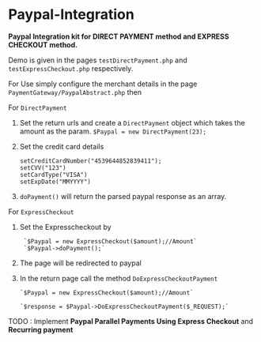 Paypal-Integration
==================
<b>Paypal Integration kit for DIRECT PAYMENT method and EXPRESS CHECKOUT method.</b>

Demo is given in the pages `testDirectPayment.php` and `testExpressCheckout.php` respectively.

For Use simply configure the merchant details in the page `PaymentGateway/PaypalAbstract.php` then

For `DirectPayment` 

1. Set the return urls and create a `DirectPayment` object which takes the amount as the param. 
   `$Paypal = new DirectPayment(23);`

2. Set the credit card details

   `setCreditCardNumber("4539644852839411");`   
   `setCVV("123")`   
   `setCardType("VISA")`   
   `setExpDate("MMYYYY")`

3. `doPayment()` will return the parsed paypal response as an array.

 
 For `ExpressCheckout` 
 
1. Set the Expresscheckout by
        

        `$Paypal = new ExpressCheckout($amount);//Amount`
        `$Paypal->doPayment();`
2. The page will be redirected to paypal
3. In the return page call the method `DoExpressCheckoutPayment`


       `$Paypal = new ExpressCheckout($amount);//Amount`
       
       `$response = $Paypal->DoExpressCheckoutPayment($_REQUEST);`
       
TODO : Implement <b>Paypal Parallel Payments Using Express Checkout</b> and <b>Recurring payment</b>
